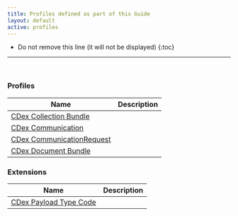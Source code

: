 ```yaml
---
title: Profiles defined as part of this Guide
layout: default
active: profiles
---
```


<!-- { :.no_toc } -->

<!-- TOC  the css styling for this is \pages\assets\css\project.css under 'markdown-toc'-->

* Do not remove this line (it will not be displayed)
{:toc}

<!-- end TOC -->

---
<br />

### Profiles

<table>
<thead>
<tr>
<th>Name</th>
<th>Description</th>
</tr>
</thead>
<tbody>
<tr>
<td><a href="StructureDefinition-cdex-collection-bundle.html">CDex Collection Bundle</a></td>
<td></td>
</tr>
<tr>
<td><a href="StructureDefinition-cdex-communication.html">CDex Communication</a></td>
<td></td>
</tr>
<tr>
<td><a href="StructureDefinition-cdex-communicationrequest.html">CDex CommunicationRequest</a></td>
<td></td>
</tr>
<tr>
<td><a href="StructureDefinition-cdex-document-bundle.html">CDex Document Bundle</a></td>
<td></td>
</tr>
</tbody>
</table>


### Extensions

<table>
<thead>
<tr>
<th>Name</th>
<th>Description</th>
</tr>
</thead>
<tbody>
<tr>
<td><a href="StructureDefinition-cdex-payload-type-code.html">CDex Payload Type Code</a></td>
<td></td>
</tr>
</tbody>
</table>


